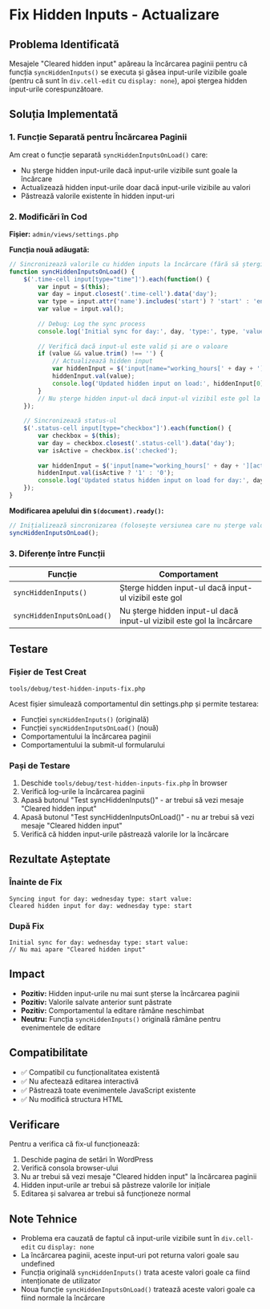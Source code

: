# Fix Hidden Inputs - Actualizare

## Problema Identificată

Mesajele "Cleared hidden input" apăreau la încărcarea paginii pentru că funcția `syncHiddenInputs()` se executa și găsea input-urile vizibile goale (pentru că sunt în `div.cell-edit` cu `display: none`), apoi ștergea hidden input-urile corespunzătoare.

## Soluția Implementată

### 1. Funcție Separată pentru Încărcarea Paginii

Am creat o funcție separată `syncHiddenInputsOnLoad()` care:
- Nu șterge hidden input-urile dacă input-urile vizibile sunt goale la încărcare
- Actualizează hidden input-urile doar dacă input-urile vizibile au valori
- Păstrează valorile existente în hidden input-uri

### 2. Modificări în Cod

**Fișier:** `admin/views/settings.php`

**Funcția nouă adăugată:**
```javascript
// Sincronizează valorile cu hidden inputs la încărcare (fără să ștergi valorile existente)
function syncHiddenInputsOnLoad() {
    $('.time-cell input[type="time"]').each(function() {
        var input = $(this);
        var day = input.closest('.time-cell').data('day');
        var type = input.attr('name').includes('start') ? 'start' : 'end';
        var value = input.val();
        
        // Debug: Log the sync process
        console.log('Initial sync for day:', day, 'type:', type, 'value:', value);
        
        // Verifică dacă input-ul este valid și are o valoare
        if (value && value.trim() !== '') {
            // Actualizează hidden input
            var hiddenInput = $('input[name="working_hours[' + day + '][' + type + ']"]');
            hiddenInput.val(value);
            console.log('Updated hidden input on load:', hiddenInput[0], 'with value:', value);
        }
        // Nu șterge hidden input-ul dacă input-ul vizibil este gol la încărcare
    });
    
    // Sincronizează status-ul
    $('.status-cell input[type="checkbox"]').each(function() {
        var checkbox = $(this);
        var day = checkbox.closest('.status-cell').data('day');
        var isActive = checkbox.is(':checked');
        
        var hiddenInput = $('input[name="working_hours[' + day + '][active]"]');
        hiddenInput.val(isActive ? '1' : '0');
        console.log('Updated status hidden input on load for day:', day, 'active:', isActive);
    });
}
```

**Modificarea apelului din `$(document).ready()`:**
```javascript
// Inițializează sincronizarea (folosește versiunea care nu șterge valorile existente)
syncHiddenInputsOnLoad();
```

### 3. Diferențe între Funcții

| Funcție | Comportament |
|---------|-------------|
| `syncHiddenInputs()` | Șterge hidden input-ul dacă input-ul vizibil este gol |
| `syncHiddenInputsOnLoad()` | Nu șterge hidden input-ul dacă input-ul vizibil este gol la încărcare |

## Testare

### Fișier de Test Creat
`tools/debug/test-hidden-inputs-fix.php`

Acest fișier simulează comportamentul din settings.php și permite testarea:
- Funcției `syncHiddenInputs()` (originală)
- Funcției `syncHiddenInputsOnLoad()` (nouă)
- Comportamentului la încărcarea paginii
- Comportamentului la submit-ul formularului

### Pași de Testare

1. Deschide `tools/debug/test-hidden-inputs-fix.php` în browser
2. Verifică log-urile la încărcarea paginii
3. Apasă butonul "Test syncHiddenInputs()" - ar trebui să vezi mesaje "Cleared hidden input"
4. Apasă butonul "Test syncHiddenInputsOnLoad()" - nu ar trebui să vezi mesaje "Cleared hidden input"
5. Verifică că hidden input-urile păstrează valorile lor la încărcare

## Rezultate Așteptate

### Înainte de Fix
```
Syncing input for day: wednesday type: start value: 
Cleared hidden input for day: wednesday type: start
```

### După Fix
```
Initial sync for day: wednesday type: start value: 
// Nu mai apare "Cleared hidden input"
```

## Impact

- **Pozitiv:** Hidden input-urile nu mai sunt șterse la încărcarea paginii
- **Pozitiv:** Valorile salvate anterior sunt păstrate
- **Pozitiv:** Comportamentul la editare rămâne neschimbat
- **Neutru:** Funcția `syncHiddenInputs()` originală rămâne pentru evenimentele de editare

## Compatibilitate

- ✅ Compatibil cu funcționalitatea existentă
- ✅ Nu afectează editarea interactivă
- ✅ Păstrează toate evenimentele JavaScript existente
- ✅ Nu modifică structura HTML

## Verificare

Pentru a verifica că fix-ul funcționează:

1. Deschide pagina de setări în WordPress
2. Verifică consola browser-ului
3. Nu ar trebui să vezi mesaje "Cleared hidden input" la încărcarea paginii
4. Hidden input-urile ar trebui să păstreze valorile lor inițiale
5. Editarea și salvarea ar trebui să funcționeze normal

## Note Tehnice

- Problema era cauzată de faptul că input-urile vizibile sunt în `div.cell-edit` cu `display: none`
- La încărcarea paginii, aceste input-uri pot returna valori goale sau undefined
- Funcția originală `syncHiddenInputs()` trata aceste valori goale ca fiind intenționate de utilizator
- Noua funcție `syncHiddenInputsOnLoad()` tratează aceste valori goale ca fiind normale la încărcare 